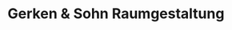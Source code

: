---
title: "Gerken & Sohn Raumgestaltung"
url: /hage/gerken-und-sohn-raumgestaltung/
shop: Raumausstattung
---